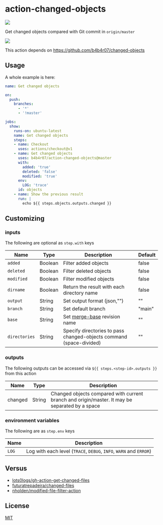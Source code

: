 action-changed-objects
======================

[![](https://github.com/b4b4r07/action-changed-objects/workflows/release/badge.svg)](https://github.com/b4b4r07/action-changed-objects/releases)

Get changed objects compared with Git commit in `origin/master`

![](demo.png)

This action depends on https://github.com/b4b4r07/changed-objects

## Usage

A whole example is here:

```yaml
name: Get changed objects

on:
  push:
    branches:
      - '*'
      - '!master'

jobs:
  show:
    runs-on: ubuntu-latest
    name: Get changed objects
    steps:
    - name: Checkout
      uses: actions/checkout@v1
    - name: Get changed objects
      uses: b4b4r07/action-changed-objects@master
      with:
        added: 'true'
        deleted: 'false'
        modified: 'true'
      env:
        LOG: 'trace'
      id: objects
    - name: Show the previous result
      run: |
        echo ${{ steps.objects.outputs.changed }}
```

## Customizing

### inputs

The following are optional as `step.with` keys

| Name       | Type   | Description              | Default |
| ---------- | ------ | -------------------------| ------- |
| `added`    | Boolean | Filter added objects    | false   |
| `deleted`  | Boolean | Filter deleted objects  | false   |
| `modified` | Boolean | Filter modified objects | false   |
| `dirname`  | Boolean | Return the result with each directory name | false   |
| `output`   | String  | Set output format (json,"") | "" |
| `branch`   | String  | Set default branch | "main" |
| `base`     | String  | Set [merge-base](https://git-scm.com/docs/git-merge-base) revision name | "" |
| `directories` | String | Specify directories to pass changed-objects command (space-divided) | "" |

### outputs

The following outputs can be accessed via `${{ steps.<step-id>.outputs }}` from this action

| Name | Type | Description |
| ---- | ---- | ----------- |
| changed  | String  | Changed objects compared with current branch and origin/master. It may be separated by a space |

### environment variables

The following are as `step.env` keys

| Name | Description |
| ---- | ----------- |
| `LOG`  | Log with each level (`TRACE`, `DEBUG`, `INFO`, `WARN` and `ERROR`) |

## Versus

- [lots0logs/gh-action-get-changed-files](https://github.com/lots0logs/gh-action-get-changed-files)
- [futuratrepadeira/changed-files](https://github.com/futuratrepadeira/changed-files)
- [nholden/modified-file-filter-action](https://github.com/nholden/modified-file-filter-action)

## License

[MIT](https://b4b4r07.mit-license.org/)
